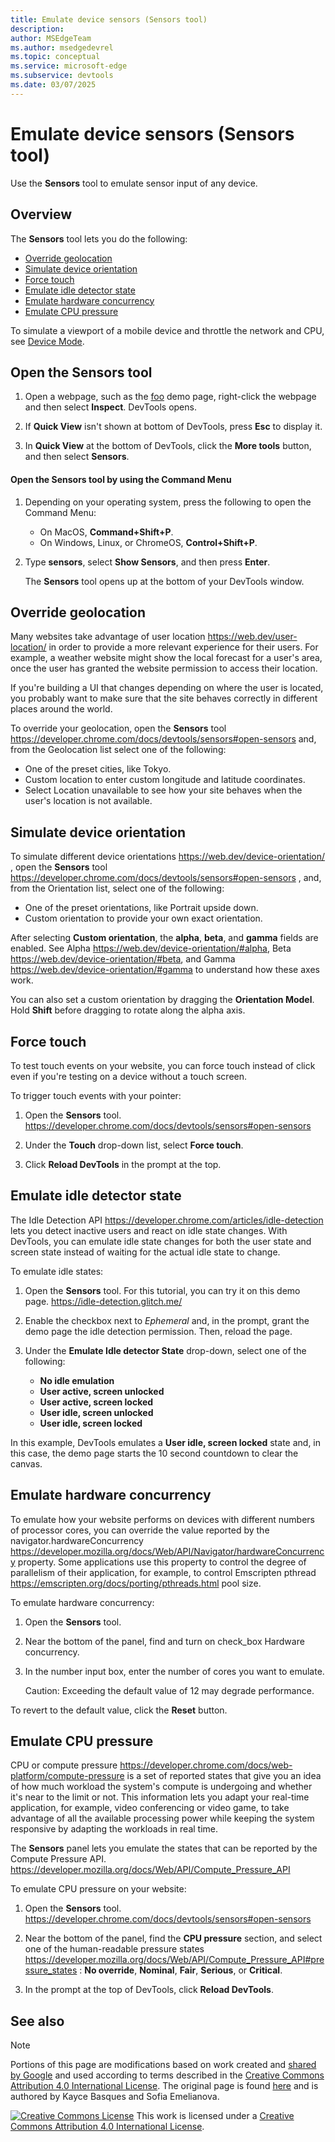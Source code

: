 ```yaml
---
title: Emulate device sensors (Sensors tool)
description: 
author: MSEdgeTeam
ms.author: msedgedevrel
ms.topic: conceptual
ms.service: microsoft-edge
ms.subservice: devtools
ms.date: 03/07/2025
---
```

<!-- this article was created on 05/11/2021 by moving a section out from the "Accessibility reference" article (reference.md) -->
<!-- Copyright Kayce Basques and Sofia Emelianova

   Licensed under the Apache License, Version 2.0 (the "License");
   you may not use this file except in compliance with the License.
   You may obtain a copy of the License at

       https://www.apache.org/licenses/LICENSE-2.0

   Unless required by applicable law or agreed to in writing, software
   distributed under the License is distributed on an "AS IS" BASIS,
   WITHOUT WARRANTIES OR CONDITIONS OF ANY KIND, either express or implied.
   See the License for the specific language governing permissions and
   limitations under the License.  -->
# Emulate device sensors (Sensors tool)

Use the **Sensors** tool to emulate sensor input of any device.

<!-- ![The Sensors tool](todo: png) -->


<!-- ====================================================================== -->
## Overview

The **Sensors** tool lets you do the following:

* [Override geolocation](#override-geolocation)
* [Simulate device orientation](#simulate-device-orientation)
* [Force touch](#force-touch)
* [Emulate idle detector state](#emulate-idle-detector-state)
* [Emulate hardware concurrency](#emulate-hardware-concurrency)
* [Emulate CPU pressure](#emulate-cpu-pressure)

To simulate a viewport of a mobile device and throttle the network and CPU, see [Device Mode](https://developer.chrome.com/docs/devtools/device-mode).


<!-- ====================================================================== -->
## Open the Sensors tool

1. Open a webpage, such as the [foo]() demo page, right-click the webpage and then select **Inspect**.  DevTools opens.

1. If **Quick View** isn't shown at bottom of DevTools, press **Esc** to display it.

1. In **Quick View** at the bottom of DevTools, click the **More tools** button, and then select **Sensors**.


#### Open the Sensors tool by using the Command Menu

1. Depending on your operating system, press the following to open the Command Menu:
   * On MacOS, **Command+Shift+P**.
   * On Windows, Linux, or ChromeOS, **Control+Shift+P**.

   <!-- ![Using the Command Menu to open the Sensors tool](todo: png) -->

1. Type **sensors**, select **Show Sensors**, and then press **Enter**.

   The **Sensors** tool opens up at the bottom of your DevTools window.


<!-- ====================================================================== -->
## Override geolocation

Many websites take advantage of user location https://web.dev/user-location/ in order to provide a more relevant experience for their users. For example, a weather website might show the local forecast for a user's area, once the user has granted the website permission to access their location.

If you're building a UI that changes depending on where the user is located, you probably want to make sure that the site behaves correctly in different places around the world.

To override your geolocation, open the **Sensors** tool https://developer.chrome.com/docs/devtools/sensors#open-sensors and, from the Geolocation list select one of the following:

* One of the preset cities, like Tokyo.
* Custom location to enter custom longitude and latitude coordinates.
* Select Location unavailable to see how your site behaves when the user's location is not available.

<!-- ![Selecting 'Tokyo' from the 'Geolocation' list](todo: png) -->


<!-- ====================================================================== -->
## Simulate device orientation

To simulate different device orientations https://web.dev/device-orientation/ ,   open the **Sensors** tool  https://developer.chrome.com/docs/devtools/sensors#open-sensors , and, from the Orientation list, select one of the following:

* One of the preset orientations, like Portrait upside down.
* Custom orientation to provide your own exact orientation.

<!-- ![Selecting 'Portrait upside down' from the 'Orientation' list](todo: png) -->

After selecting **Custom orientation**, the **alpha**, **beta**, and **gamma** fields are enabled.  See Alpha https://web.dev/device-orientation/#alpha, Beta https://web.dev/device-orientation/#beta, and Gamma https://web.dev/device-orientation/#gamma to understand how these axes work.

You can also set a custom orientation by dragging the **Orientation Model**.  Hold **Shift** before dragging to rotate along the alpha axis.

<!-- ![The Orientation Model](todo: png) -->


<!-- ====================================================================== -->
## Force touch

To test touch events on your website, you can force touch instead of click even if you're testing on a device without a touch screen.

To trigger touch events with your pointer:

1. Open the **Sensors** tool. https://developer.chrome.com/docs/devtools/sensors#open-sensors

1. Under the **Touch** drop-down list, select **Force touch**.

   <!-- ![Forcing touch instead of click](todo: png) -->

1. Click **Reload DevTools** in the prompt at the top.


<!-- ====================================================================== -->
## Emulate idle detector state

The Idle Detection API https://developer.chrome.com/articles/idle-detection lets you detect inactive users and react on idle state changes.  With DevTools, you can emulate idle state changes for both the user state and screen state instead of waiting for the actual idle state to change.

To emulate idle states:

1. Open the **Sensors** tool.  For this tutorial, you can try it on this demo page. https://idle-detection.glitch.me/

1. Enable the checkbox next to _Ephemeral_ and, in the prompt, grant the demo page the idle detection permission. Then, reload the page.

   <!-- ![Granting the idle detection permission on a demo page](todo: png) -->

1. Under the **Emulate Idle detector State** drop-down, select one of the following:
   * **No idle emulation**
   * **User active, screen unlocked**
   * **User active, screen locked**
   * **User idle, screen unlocked**
   * **User idle, screen locked**

   <!-- ![Selecting an idle and locked state on a demo page](todo: png) -->

In this example, DevTools emulates a **User idle, screen locked** state and, in this case, the demo page starts the 10 second countdown to clear the canvas.


<!-- ====================================================================== -->
## Emulate hardware concurrency

To emulate how your website performs on devices with different numbers of processor cores, you can override the value reported by the navigator.hardwareConcurrency https://developer.mozilla.org/docs/Web/API/Navigator/hardwareConcurrency property. Some applications use this property to control the degree of parallelism of their application, for example, to control Emscripten pthread https://emscripten.org/docs/porting/pthreads.html pool size.

To emulate hardware concurrency:

1. Open the **Sensors** tool.

1. Near the bottom of the panel, find and turn on check_box Hardware concurrency.

1. In the number input box, enter the number of cores you want to emulate.

   <!-- ![Turned on 'Hardware concurrency' with the number of cores set to 10](todo: png) -->

   Caution: Exceeding the default value of 12 may degrade performance.

To revert to the default value, click the **Reset** <!--(![undo](todo: icon png))--> button.


<!-- ====================================================================== -->
## Emulate CPU pressure

CPU or compute pressure https://developer.chrome.com/docs/web-platform/compute-pressure is a set of reported states that give you an idea of how much workload the system's compute is undergoing and whether it's near to the limit or not. This information lets you adapt your real-time application, for example, video conferencing or video game, to take advantage of all the available processing power while keeping the system responsive by adapting the workloads in real time.

The **Sensors** panel lets you emulate the states that can be reported by the Compute Pressure API. https://developer.mozilla.org/docs/Web/API/Compute_Pressure_API

To emulate CPU pressure on your website:

1. Open the **Sensors** tool. https://developer.chrome.com/docs/devtools/sensors#open-sensors

1. Near the bottom of the panel, find the **CPU pressure** section, and select one of the human-readable pressure states https://developer.mozilla.org/docs/Web/API/Compute_Pressure_API#pressure_states : **No override**, **Nominal**, **Fair**, **Serious**, or **Critical**.

1. In the prompt at the top of DevTools, click **Reload DevTools**.

   <!-- ![Emulating 'Serious' CPU pressure](todo: png) -->


<!-- ====================================================================== -->
## See also
<!-- todo: all links in article -->


<!-- ====================================================================== -->
> [!NOTE]
> Portions of this page are modifications based on work created and [shared by Google](https://developers.google.com/terms/site-policies) and used according to terms described in the [Creative Commons Attribution 4.0 International License](https://creativecommons.org/licenses/by/4.0).
> The original page is found [here](https://developer.chrome.com/docs/devtools/sensors) and is authored by Kayce Basques and Sofia Emelianova.

[![Creative Commons License](../../media/cc-logo/88x31.png)](https://creativecommons.org/licenses/by/4.0)
This work is licensed under a [Creative Commons Attribution 4.0 International License](https://creativecommons.org/licenses/by/4.0).
